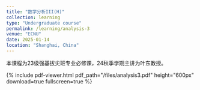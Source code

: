 ```yaml
---
title: "数学分析III(H)"
collection: learning
type: "Undergraduate course"
permalink: /learning/analysis-3
venue: "ECNU"
date: 2025-01-14
location: "Shanghai, China"
---
```


本课程为23级强基拔尖班专业必修课，24秋季学期主讲为叶东教授。

{% include pdf-viewer.html 
    pdf_path="/files/analysis3.pdf"
    height="600px"
    download=true
    fullscreen=true 
%}
